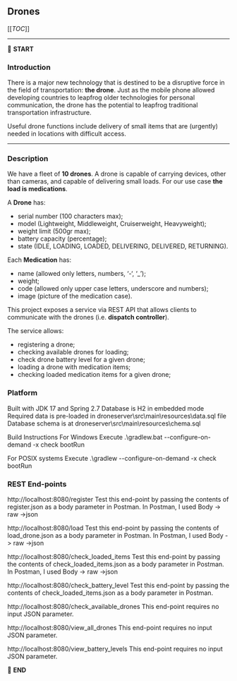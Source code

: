 ## Drones

[[_TOC_]]

---

:scroll: **START**

### Introduction

There is a major new technology that is destined to be a disruptive force in the field of transportation: **the drone**.
Just as the mobile phone allowed developing countries to leapfrog older technologies for personal communication, the
drone has the potential to leapfrog traditional transportation infrastructure.

Useful drone functions include delivery of small items that are (urgently) needed in locations with difficult access.

---

### Description

We have a fleet of **10 drones**. A drone is capable of carrying devices, other than cameras, and capable of delivering
small loads. For our use case **the load is medications**.

A **Drone** has:

- serial number (100 characters max);
- model (Lightweight, Middleweight, Cruiserweight, Heavyweight);
- weight limit (500gr max);
- battery capacity (percentage);
- state (IDLE, LOADING, LOADED, DELIVERING, DELIVERED, RETURNING).

Each **Medication** has:

- name (allowed only letters, numbers, ‘-‘, ‘_’);
- weight;
- code (allowed only upper case letters, underscore and numbers);
- image (picture of the medication case).

This project exposes a service via REST API that allows clients to communicate with the drones (i.e. **dispatch
controller**).

The service allows:

- registering a drone;
- checking available drones for loading;
- check drone battery level for a given drone;
- loading a drone with medication items;
- checking loaded medication items for a given drone;

### Platform

Built with JDK 17 and Spring 2.7
Database is H2 in embedded mode
Required data is pre-loaded in droneserver\src\main\resources\data.sql file
Database schema is at droneserver\src\main\resources\chema.sql

Build Instructions
For Windows
Execute .\gradlew.bat --configure-on-demand -x check bootRun

For POSIX systems
Execute .\gradlew --configure-on-demand -x check bootRun

### REST End-points

http://localhost:8080/register
Test this end-point by passing the contents of register.json as a body parameter in Postman.
In Postman, I used Body -> raw ->json

http://localhost:8080/load
Test this end-point by passing the contents of load_drone.json as a body parameter in Postman.
In Postman, I used Body -> raw ->json

http://localhost:8080/check_loaded_items
Test this end-point by passing the contents of check_loaded_items.json as a body parameter in Postman.
In Postman, I used Body -> raw ->json

http://localhost:8080/check_battery_level
Test this end-point by passing the contents of check_loaded_items.json as a body parameter in Postman.

http://localhost:8080/check_available_drones
This end-point requires no input JSON parameter.

http://localhost:8080/view_all_drones
This end-point requires no input JSON parameter.

http://localhost:8080/view_battery_levels
This end-point requires no input JSON parameter.

:scroll: **END** 
